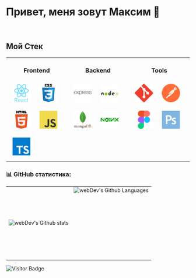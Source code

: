 # Привет, меня зовут Максим 👋 

<br/>

## Мой Стек

<table border='0'><tr><td valign="top" width="33%">

<div align="center"><h3>Frontend</h3></div>

<div align="">  
<a href="https://reactjs.org/" target="_blank"><img style="margin: 10px" src="./src/img/react-original-wordmark.svg" alt="React" height="50" /></a>  
<a href="https://www.w3schools.com/css/" target="_blank"><img style="margin: 10px" src="./src/img/css3-original-wordmark.svg" alt="CSS3" height="50" /></a>  
<a href="https://en.wikipedia.org/wiki/HTML5" target="_blank"><img style="margin: 10px" src="./src/img/html5-original-wordmark.svg" alt="HTML5" height="50" /></a>  
<a href="https://www.javascript.com/" target="_blank"><img style="margin: 10px" src="./src/img/javascript-original.svg" alt="JavaScript" height="50" /></a>  
<a href="https://www.typescriptlang.org/" target="_blank"><img style="margin: 10px" src="./src/img/typescript-original.svg" alt="TypeScript" height="50" /></a>  
</div>

</td><td valign="top" width="33%">

<div align="center"><h3>Backend</h3></div>

<div align="">  
<a href="https://expressjs.com/" target="_blank"><img style="margin: 10px" src="./src/img/express-original-wordmark.svg" alt="Express.js" height="50" /></a>  
<a href="https://nodejs.org/" target="_blank"><img style="margin: 10px" src="./src/img/nodejs-original-wordmark.svg" alt="Node.js" height="50" /></a>  
<a href="https://www.mongodb.com/" target="_blank"><img style="margin: 10px" src="./src/img/mongodb-original-wordmark.svg" alt="MongoDB" height="50" /></a>  
<a href="https://www.nginx.com/" target="_blank"><img style="margin: 10px" src="./src/img/nginx-original.svg" alt="Nginx" height="50" /></a>  
<!-- <a href="https://www.php.net/" target="_blank"><img style="margin: 10px" src="./src/img/php-original.svg" alt="PHP" height="50" /></a>  
<a href="https://www.mysql.com/" target="_blank"><img style="margin: 10px" src="./src/img/mysql-original-wordmark.svg" alt="MySQL" height="50" /></a> -->  
</div>

</td><td valign="top" width="33%">


<div align="center"><h3>Tools</h3></div>

<div align="">  
<a href="https://github.com/" target="_blank"><img style="margin: 10px" src="./src/img/git-scm-icon.svg" alt="Git" height="50" /></a>  
<a href="https://postman.com/" target="_blank"><img style="margin: 10px" src="./src/img/postman-icon-svgrepo-com.svg" alt="Postman" height="50" /></a>  
<a href="https://www.figma.com/" target="_blank"><img style="margin: 10px" src="./src/img/figma-icon.svg" alt="Figma" height="50" /></a>  
<a href="https://www.adobe.com/in/products/photoshop.html" target="_blank"><img style="margin: 10px" src="./src/img/photoshop-plain.svg" alt="Photoshop" height="50" /></a>  
</div>

</td></tr></table>  

### :bar_chart: GitHub статистика:

<table>
  <tr>
    <td>
      <img align="left" src="https://github-readme-stats.vercel.app/api?username=Balzak1976&show_icons=true&count_private=true&hide_border=true" alt="webDev's Github stats" />
    </td>
    <td>
      <img height="195px" align="right" alt="webDev's Github Languages" src="https://github-readme-stats-sigma-five.vercel.app/api/top-langs/?username=Balzak1976&show_icons=true&count_private=true&hide_border=true" />
    </td>
  </tr>
</table>

![Visitor Badge](https://visitor-badge.laobi.icu/badge?page_id=Balzak1976)
